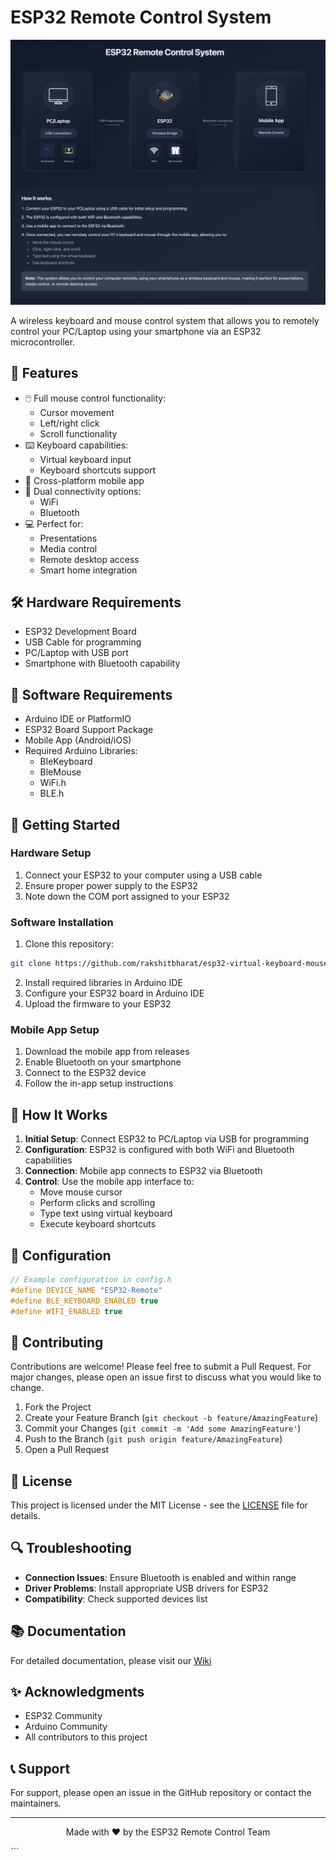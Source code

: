 # ESP32 Remote Control System

<p align="center">
  <img src="images/demo.png" alt="ESP32 Remote Control System Overview" width="800"/>
</p>

A wireless keyboard and mouse control system that allows you to remotely control your PC/Laptop using your smartphone via an ESP32 microcontroller.

## 🌟 Features

- 🖱️ Full mouse control functionality:
  - Cursor movement
  - Left/right click
  - Scroll functionality
- ⌨️ Keyboard capabilities:
  - Virtual keyboard input
  - Keyboard shortcuts support
- 📱 Cross-platform mobile app
- 🔌 Dual connectivity options:
  - WiFi
  - Bluetooth
- 💻 Perfect for:
  - Presentations
  - Media control
  - Remote desktop access
  - Smart home integration

## 🛠️ Hardware Requirements

- ESP32 Development Board
- USB Cable for programming
- PC/Laptop with USB port
- Smartphone with Bluetooth capability

## 📱 Software Requirements

- Arduino IDE or PlatformIO
- ESP32 Board Support Package
- Mobile App (Android/iOS)
- Required Arduino Libraries:
  - BleKeyboard
  - BleMouse
  - WiFi.h
  - BLE.h

## 🚀 Getting Started

### Hardware Setup

1. Connect your ESP32 to your computer using a USB cable
2. Ensure proper power supply to the ESP32
3. Note down the COM port assigned to your ESP32

### Software Installation

1. Clone this repository:

```bash
git clone https://github.com/rakshitbharat/esp32-virtual-keyboard-mouse-combo.git
```

2. Install required libraries in Arduino IDE
3. Configure your ESP32 board in Arduino IDE
4. Upload the firmware to your ESP32

### Mobile App Setup

1. Download the mobile app from releases
2. Enable Bluetooth on your smartphone
3. Connect to the ESP32 device
4. Follow the in-app setup instructions

## 📡 How It Works

1. **Initial Setup**: Connect ESP32 to PC/Laptop via USB for programming
2. **Configuration**: ESP32 is configured with both WiFi and Bluetooth capabilities
3. **Connection**: Mobile app connects to ESP32 via Bluetooth
4. **Control**: Use the mobile app interface to:
   - Move mouse cursor
   - Perform clicks and scrolling
   - Type text using virtual keyboard
   - Execute keyboard shortcuts

## 🔧 Configuration

```cpp
// Example configuration in config.h
#define DEVICE_NAME "ESP32-Remote"
#define BLE_KEYBOARD_ENABLED true
#define WIFI_ENABLED true
```

## 🤝 Contributing

Contributions are welcome! Please feel free to submit a Pull Request. For major changes, please open an issue first to discuss what you would like to change.

1. Fork the Project
2. Create your Feature Branch (`git checkout -b feature/AmazingFeature`)
3. Commit your Changes (`git commit -m 'Add some AmazingFeature'`)
4. Push to the Branch (`git push origin feature/AmazingFeature`)
5. Open a Pull Request

## 📝 License

This project is licensed under the MIT License - see the [LICENSE](LICENSE) file for details.

## 🔍 Troubleshooting

- **Connection Issues**: Ensure Bluetooth is enabled and within range
- **Driver Problems**: Install appropriate USB drivers for ESP32
- **Compatibility**: Check supported devices list

## 📚 Documentation

For detailed documentation, please visit our [Wiki](https://github.com/rakshitbharat/esp32-virtual-keyboard-mouse-combo/wiki)

## ✨ Acknowledgments

- ESP32 Community
- Arduino Community
- All contributors to this project

## 📞 Support

For support, please open an issue in the GitHub repository or contact the maintainers.

---

<p align="center">
Made with ❤️ by the ESP32 Remote Control Team
</p>
```
